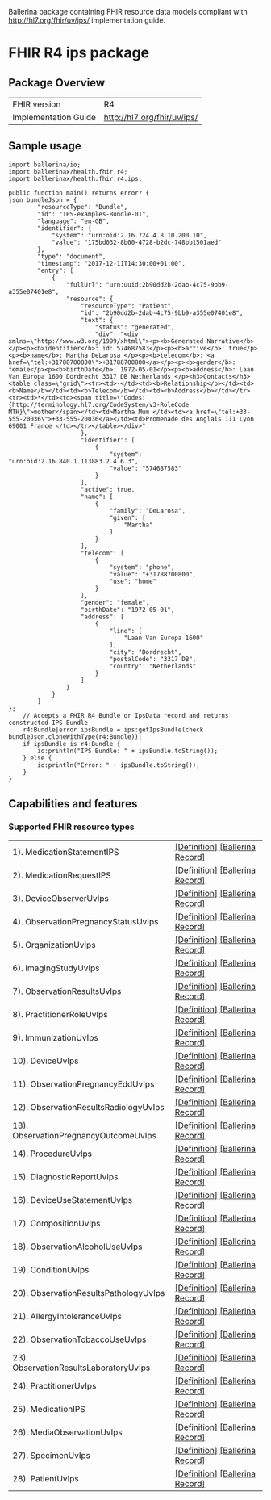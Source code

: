 Ballerina package containing FHIR resource data models
compliant with http://hl7.org/fhir/uv/ips/ implementation guide.

# FHIR R4 ips package

## Package Overview

|                      |                      |
|----------------------|----------------------|
| FHIR version         | R4                   |
| Implementation Guide | http://hl7.org/fhir/uv/ips/               |


## Sample usage

```ballerina
import ballerina/io;
import ballerinax/health.fhir.r4;
import ballerinax/health.fhir.r4.ips;

public function main() returns error? {
json bundleJson = {
        "resourceType": "Bundle",
        "id": "IPS-examples-Bundle-01",
        "language": "en-GB",
        "identifier": {
            "system": "urn:oid:2.16.724.4.8.10.200.10",
            "value": "175bd032-8b00-4728-b2dc-748bb1501aed"
        },
        "type": "document",
        "timestamp": "2017-12-11T14:30:00+01:00",
        "entry": [
            {
                "fullUrl": "urn:uuid:2b90dd2b-2dab-4c75-9bb9-a355e07401e8",
                "resource": {
                    "resourceType": "Patient",
                    "id": "2b90dd2b-2dab-4c75-9bb9-a355e07401e8",
                    "text": {
                        "status": "generated",
                        "div": "<div xmlns=\"http://www.w3.org/1999/xhtml\"><p><b>Generated Narrative</b></p><p><b>identifier</b>: id: 574687583</p><p><b>active</b>: true</p><p><b>name</b>: Martha DeLarosa </p><p><b>telecom</b>: <a href=\"tel:+31788700800\">+31788700800</a></p><p><b>gender</b>: female</p><p><b>birthDate</b>: 1972-05-01</p><p><b>address</b>: Laan Van Europa 1600 Dordrecht 3317 DB Netherlands </p><h3>Contacts</h3><table class=\"grid\"><tr><td>-</td><td><b>Relationship</b></td><td><b>Name</b></td><td><b>Telecom</b></td><td><b>Address</b></td></tr><tr><td>*</td><td><span title=\"Codes: {http://terminology.hl7.org/CodeSystem/v3-RoleCode MTH}\">mother</span></td><td>Martha Mum </td><td><a href=\"tel:+33-555-20036\">+33-555-20036</a></td><td>Promenade des Anglais 111 Lyon 69001 France </td></tr></table></div>"
                    },
                    "identifier": [
                        {
                            "system": "urn:oid:2.16.840.1.113883.2.4.6.3",
                            "value": "574687583"
                        }
                    ],
                    "active": true,
                    "name": [
                        {
                            "family": "DeLarosa",
                            "given": [
                                "Martha"
                            ]
                        }
                    ],
                    "telecom": [
                        {
                            "system": "phone",
                            "value": "+31788700800",
                            "use": "home"
                        }
                    ],
                    "gender": "female",
                    "birthDate": "1972-05-01",
                    "address": [
                        {
                            "line": [
                                "Laan Van Europa 1600"
                            ],
                            "city": "Dordrecht",
                            "postalCode": "3317 DB",
                            "country": "Netherlands"
                        }
                    ]
                }
            }
        ]
};
    // Accepts a FHIR R4 Bundle or IpsData record and returns constructed IPS Bundle
    r4:Bundle|error ipsBundle = ips:getIpsBundle(check bundleJson.cloneWithType(r4:Bundle));
    if ipsBundle is r4:Bundle {
        io:println("IPS Bundle: " + ipsBundle.toString());
    } else {
        io:println("Error: " + ipsBundle.toString());
    }
}
```

## Capabilities and features

### Supported FHIR resource types

|                  |                                             |
|------------------|---------------------------------------------|
| 1). MedicationStatementIPS | [[Definition]][s1] [[Ballerina Record]][m1] |
| 2). MedicationRequestIPS | [[Definition]][s2] [[Ballerina Record]][m2] |
| 3). DeviceObserverUvIps | [[Definition]][s3] [[Ballerina Record]][m3] |
| 4). ObservationPregnancyStatusUvIps | [[Definition]][s4] [[Ballerina Record]][m4] |
| 5). OrganizationUvIps | [[Definition]][s5] [[Ballerina Record]][m5] |
| 6). ImagingStudyUvIps | [[Definition]][s6] [[Ballerina Record]][m6] |
| 7). ObservationResultsUvIps | [[Definition]][s7] [[Ballerina Record]][m7] |
| 8). PractitionerRoleUvIps | [[Definition]][s8] [[Ballerina Record]][m8] |
| 9). ImmunizationUvIps | [[Definition]][s9] [[Ballerina Record]][m9] |
| 10). DeviceUvIps | [[Definition]][s10] [[Ballerina Record]][m10] |
| 11). ObservationPregnancyEddUvIps | [[Definition]][s11] [[Ballerina Record]][m11] |
| 12). ObservationResultsRadiologyUvIps | [[Definition]][s12] [[Ballerina Record]][m12] |
| 13). ObservationPregnancyOutcomeUvIps | [[Definition]][s13] [[Ballerina Record]][m13] |
| 14). ProcedureUvIps | [[Definition]][s14] [[Ballerina Record]][m14] |
| 15). DiagnosticReportUvIps | [[Definition]][s15] [[Ballerina Record]][m15] |
| 16). DeviceUseStatementUvIps | [[Definition]][s16] [[Ballerina Record]][m16] |
| 17). CompositionUvIps | [[Definition]][s17] [[Ballerina Record]][m17] |
| 18). ObservationAlcoholUseUvIps | [[Definition]][s18] [[Ballerina Record]][m18] |
| 19). ConditionUvIps | [[Definition]][s19] [[Ballerina Record]][m19] |
| 20). ObservationResultsPathologyUvIps | [[Definition]][s20] [[Ballerina Record]][m20] |
| 21). AllergyIntoleranceUvIps | [[Definition]][s21] [[Ballerina Record]][m21] |
| 22). ObservationTobaccoUseUvIps | [[Definition]][s22] [[Ballerina Record]][m22] |
| 23). ObservationResultsLaboratoryUvIps | [[Definition]][s23] [[Ballerina Record]][m23] |
| 24). PractitionerUvIps | [[Definition]][s24] [[Ballerina Record]][m24] |
| 25). MedicationIPS | [[Definition]][s25] [[Ballerina Record]][m25] |
| 26). MediaObservationUvIps | [[Definition]][s26] [[Ballerina Record]][m26] |
| 27). SpecimenUvIps | [[Definition]][s27] [[Ballerina Record]][m27] |
| 28). PatientUvIps | [[Definition]][s28] [[Ballerina Record]][m28] |

[m1]: https://lib.ballerina.io/ballerinax/ips/1.0.0#MedicationStatementIPS
[m2]: https://lib.ballerina.io/ballerinax/ips/1.0.0#MedicationRequestIPS
[m3]: https://lib.ballerina.io/ballerinax/ips/1.0.0#DeviceObserverUvIps
[m4]: https://lib.ballerina.io/ballerinax/ips/1.0.0#ObservationPregnancyStatusUvIps
[m5]: https://lib.ballerina.io/ballerinax/ips/1.0.0#OrganizationUvIps
[m6]: https://lib.ballerina.io/ballerinax/ips/1.0.0#ImagingStudyUvIps
[m7]: https://lib.ballerina.io/ballerinax/ips/1.0.0#ObservationResultsUvIps
[m8]: https://lib.ballerina.io/ballerinax/ips/1.0.0#PractitionerRoleUvIps
[m9]: https://lib.ballerina.io/ballerinax/ips/1.0.0#ImmunizationUvIps
[m10]: https://lib.ballerina.io/ballerinax/ips/1.0.0#DeviceUvIps
[m11]: https://lib.ballerina.io/ballerinax/ips/1.0.0#ObservationPregnancyEddUvIps
[m12]: https://lib.ballerina.io/ballerinax/ips/1.0.0#ObservationResultsRadiologyUvIps
[m13]: https://lib.ballerina.io/ballerinax/ips/1.0.0#ObservationPregnancyOutcomeUvIps
[m14]: https://lib.ballerina.io/ballerinax/ips/1.0.0#ProcedureUvIps
[m15]: https://lib.ballerina.io/ballerinax/ips/1.0.0#DiagnosticReportUvIps
[m16]: https://lib.ballerina.io/ballerinax/ips/1.0.0#DeviceUseStatementUvIps
[m17]: https://lib.ballerina.io/ballerinax/ips/1.0.0#CompositionUvIps
[m18]: https://lib.ballerina.io/ballerinax/ips/1.0.0#ObservationAlcoholUseUvIps
[m19]: https://lib.ballerina.io/ballerinax/ips/1.0.0#ConditionUvIps
[m20]: https://lib.ballerina.io/ballerinax/ips/1.0.0#ObservationResultsPathologyUvIps
[m21]: https://lib.ballerina.io/ballerinax/ips/1.0.0#AllergyIntoleranceUvIps
[m22]: https://lib.ballerina.io/ballerinax/ips/1.0.0#ObservationTobaccoUseUvIps
[m23]: https://lib.ballerina.io/ballerinax/ips/1.0.0#ObservationResultsLaboratoryUvIps
[m24]: https://lib.ballerina.io/ballerinax/ips/1.0.0#PractitionerUvIps
[m25]: https://lib.ballerina.io/ballerinax/ips/1.0.0#MedicationIPS
[m26]: https://lib.ballerina.io/ballerinax/ips/1.0.0#MediaObservationUvIps
[m27]: https://lib.ballerina.io/ballerinax/ips/1.0.0#SpecimenUvIps
[m28]: https://lib.ballerina.io/ballerinax/ips/1.0.0#PatientUvIps

[s1]: http://hl7.org/fhir/uv/ips/StructureDefinition/MedicationStatement-uv-ips
[s2]: http://hl7.org/fhir/uv/ips/StructureDefinition/MedicationRequest-uv-ips
[s3]: http://hl7.org/fhir/uv/ips/StructureDefinition/Device-observer-uv-ips
[s4]: http://hl7.org/fhir/uv/ips/StructureDefinition/Observation-pregnancy-status-uv-ips
[s5]: http://hl7.org/fhir/uv/ips/StructureDefinition/Organization-uv-ips
[s6]: http://hl7.org/fhir/uv/ips/StructureDefinition/ImagingStudy-uv-ips
[s7]: http://hl7.org/fhir/uv/ips/StructureDefinition/Observation-results-uv-ips
[s8]: http://hl7.org/fhir/uv/ips/StructureDefinition/PractitionerRole-uv-ips
[s9]: http://hl7.org/fhir/uv/ips/StructureDefinition/Immunization-uv-ips
[s10]: http://hl7.org/fhir/uv/ips/StructureDefinition/Device-uv-ips
[s11]: http://hl7.org/fhir/uv/ips/StructureDefinition/Observation-pregnancy-edd-uv-ips
[s12]: http://hl7.org/fhir/uv/ips/StructureDefinition/Observation-results-radiology-uv-ips
[s13]: http://hl7.org/fhir/uv/ips/StructureDefinition/Observation-pregnancy-outcome-uv-ips
[s14]: http://hl7.org/fhir/uv/ips/StructureDefinition/Procedure-uv-ips
[s15]: http://hl7.org/fhir/uv/ips/StructureDefinition/DiagnosticReport-uv-ips
[s16]: http://hl7.org/fhir/uv/ips/StructureDefinition/DeviceUseStatement-uv-ips
[s17]: http://hl7.org/fhir/uv/ips/StructureDefinition/Composition-uv-ips
[s18]: http://hl7.org/fhir/uv/ips/StructureDefinition/Observation-alcoholuse-uv-ips
[s19]: http://hl7.org/fhir/uv/ips/StructureDefinition/Condition-uv-ips
[s20]: http://hl7.org/fhir/uv/ips/StructureDefinition/Observation-results-pathology-uv-ips
[s21]: http://hl7.org/fhir/uv/ips/StructureDefinition/AllergyIntolerance-uv-ips
[s22]: http://hl7.org/fhir/uv/ips/StructureDefinition/Observation-tobaccouse-uv-ips
[s23]: http://hl7.org/fhir/uv/ips/StructureDefinition/Observation-results-laboratory-uv-ips
[s24]: http://hl7.org/fhir/uv/ips/StructureDefinition/Practitioner-uv-ips
[s25]: http://hl7.org/fhir/uv/ips/StructureDefinition/Medication-uv-ips
[s26]: http://hl7.org/fhir/uv/ips/StructureDefinition/Media-observation-uv-ips
[s27]: http://hl7.org/fhir/uv/ips/StructureDefinition/Specimen-uv-ips
[s28]: http://hl7.org/fhir/uv/ips/StructureDefinition/Patient-uv-ips
